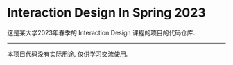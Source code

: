 # Interaction Design In Spring 2023
这是某大学2023年春季的 Interaction Design 课程的项目的代码仓库.

--------

本项目代码没有实际用途, 仅供学习交流使用。
